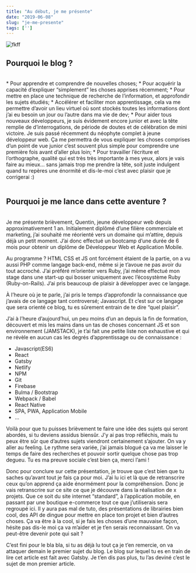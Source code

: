 ```yaml
---
title: "Au début, je me présente"
date: "2019-06-08"
slug: "je-me-presente"
tags: ['']
---
```


![fkff](/../public/assets/emile-perron-190221-unsplash.jpg)
<br>
## Pourquoi le blog ?
<br>
* Pour apprendre et comprendre de nouvelles choses; 
* Pour acquérir la capacité d’expliquer “simplement” les choses apprises récemment;
* Pour mettre en place une technique de recherche de l’information, et approfondir les sujets étudiés;
* Accélérer et faciliter mon apprentissage, cela va me permettre d’avoir un lieu virtuel où sont stockés toutes les informations dont j’ai eu besoin un jour ou l’autre dans ma vie de dev; 
* Pour aider tous nouveaux développeurs, je suis évidement encore junior et avec la tête remplie de d’interrogations, de période de doutes et de célébration de mini victoire. Je suis passé récemment du néophyte complet à jeune développeur web. Ça me permettra de vous expliquer les choses comprises d’un point de vue junior c’est souvent plus simple pour comprendre une première fois avant d’aller plus loin;
* Pour travailler l’écriture et l’orthographe, qualité qui est très très importante à mes yeux, alors je vais faire au mieux… sans jamais trop me prendre la tête, soit juste indulgent quand tu repères une énormité et dis-le-moi c’est avec plaisir que je corrigerai :)

<br>
<br>

## Pourquoi je me lance dans cette aventure ?

<br>
Je me présente brièvement, Quentin, jeune développeur web depuis approximativement 1 an. Initialement diplômé d’une filière commerciale et marketing, j’ai souhaité me réorienté vers un domaine qui m’attire, depuis déjà un petit moment. J’ai donc effectué un bootcamp d’une durée de 6 mois pour obtenir un diplôme de Développeur Web et Application Mobile. 

Au programme ? HTML CSS et JS ont forcément étaient de la partie, on a vu aussi PHP comme langage back-end, même si je t’avoue ne pas avoir du tout accroché. J’ai préféré m’orienter vers Ruby, j’ai même effectué mon stage dans une start-up qui bosser uniquement avec l’écosystème Ruby (Ruby-on-Rails). J’ai pris beaucoup de plaisir à développer avec ce langage. 

À l’heure où je te parle, j’ai pris le temps d’approfondir la connaissance que j’avais de ce langage tant controversé; Javascript. Et c’est sur ce langage que sera orienté ce blog, tu es sûrement entrain de te dire “quel plaisir”. 

J’ai à l’heure d’aujourd’hui, un peu moins d’un an depuis la fin de formation, découvert et mis les mains dans un tas de choses concernant JS et son environnement (JAMSTACK), je t’ai fait une petite liste  non exhaustive et qui ne révèle en aucun cas les degrés d’apprentissage ou de connaissance :
* Javascript(ES6)
* React
* Gatsby
* Netlify
* NPM
* Git
* Firebase
* Bulma / Bootstrap
* Webpack / Babel
* React Native
* SPA, PWA, Application Mobile
* ...

Voilà pour que tu puisses brièvement te faire une idée des sujets qui seront abordés, si tu deviens assidus biensûr. J’y ai pas trop réfléchis, mais tu peux être sûr que d’autres sujets viendront certainement s’ajouter. On va y aller au feeling. Le rythme sera variée, j’ai jamais blogué ça va me laisser le temps de faire des recherches et pouvoir sortir quelque chose pas trop degueu. Tu es ma preuve sociale c’est bien ça, merci l’ami ! 

Donc pour conclure sur cette présentation, je trouve que c’est bien que tu saches qu’avant tout je fais ça pour moi. J’ai lu ici et là que de retranscrire ceux qu’on apprend ça aide énormément pour la compréhension. Donc je vais retranscrire sur ce site ce que je découvre dans la réalisation de x projets. Que ce soit du site internet “standard”, à l’application mobile, en passant par une boutique e-commerce tout ce que j’utiliserais sera regroupé ici. Il y aura pas mal de tuto, des présentations de librairies bien cool, des API de dingue pour mettre en place ton projet et bien d’autres choses. 
Ça va être à la cool, si je fais les choses d’une mauvaise façon, hésite pas dis-le moi ça va m’aider et je t’en serais reconnaissant. On va peut-être devenir pote qui sait ? 

C’est fini pour le bla bla, si tu as déjà lu tout ça je t’en remercie, on va attaquer demain le premier sujet du blog. Le blog sur lequel tu es en train de lire cet article est fait avec Gatsby. Je t’en dis pas plus, tu l’as deviné c’est le sujet de mon premier article. 
